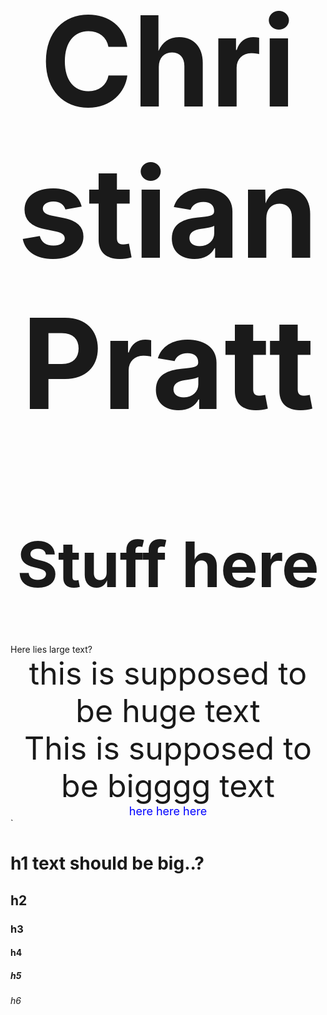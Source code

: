 <div align="center" style="font-size: 100px;"><h1>Christian Pratt</h1></div>

<div style="text-align: center;">
<h1 style="font-size: 100px;">Stuff here</h1>
</div>

<div class="large-text">Here lies large text?</div>

<div style="text-align: center; font-size: 50px;">this is supposed to be huge text</div>

<div align="center" style="font-size: 50px;">This is supposed to be bigggg text</div>

<div align="center" style="color: blue; font-size: 18px;">
here here here
</div>`



# h1 text should be big..?
## h2 
### h3
#### h4
##### h5
###### h6



